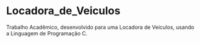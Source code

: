 # Locadora_de_Veiculos
Trabalho Acadêmico, desenvolvido para uma Locadora de Veículos, usando a Linguagem de Programação C.
